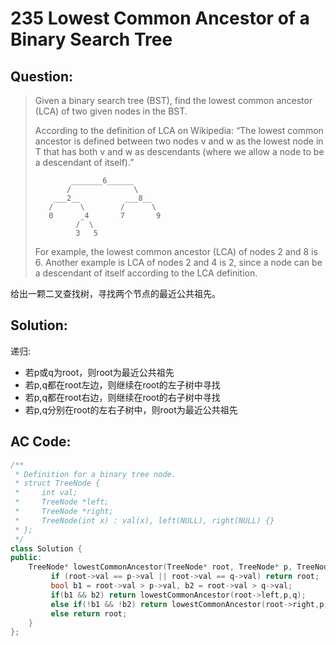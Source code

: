 # 235 Lowest Common Ancestor of a Binary Search Tree

## Question:

> Given a binary search tree (BST), find the lowest common ancestor (LCA) of two given nodes in the BST.
> 
> According to the definition of LCA on Wikipedia: “The lowest common ancestor is defined between two nodes v and w as the lowest node in T that has both v and w as descendants (where we allow a node to be a descendant of itself).”
> 
> ```
>         _______6______
>        /              \
>     ___2__          ___8__
>    /      \        /      \
>    0      _4       7       9
>          /  \
>          3   5
> ```
>          
> For example, the lowest common ancestor (LCA) of nodes 2 and 8 is 6. Another example is LCA of nodes 2 and 4 is 2, since a node can be a descendant of itself according to the LCA definition.

给出一颗二叉查找树，寻找两个节点的最近公共祖先。

## Solution:

递归:

+ 若p或q为root，则root为最近公共祖先
+ 若p,q都在root左边，则继续在root的左子树中寻找
+ 若p,q都在root右边，则继续在root的右子树中寻找
+ 若p,q分别在root的左右子树中，则root为最近公共祖先

## AC Code:
``` c++
/**
 * Definition for a binary tree node.
 * struct TreeNode {
 *     int val;
 *     TreeNode *left;
 *     TreeNode *right;
 *     TreeNode(int x) : val(x), left(NULL), right(NULL) {}
 * };
 */
class Solution {
public:
    TreeNode* lowestCommonAncestor(TreeNode* root, TreeNode* p, TreeNode* q) {
         if (root->val == p->val || root->val == q->val) return root;
         bool b1 = root->val > p->val, b2 = root->val > q->val;
         if(b1 && b2) return lowestCommonAncestor(root->left,p,q);
         else if(!b1 && !b2) return lowestCommonAncestor(root->right,p,q);
         else return root;
    }
};
```
